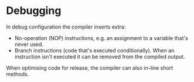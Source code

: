 # Debugging

In debug configuration the compiler inserts extra:

  * No-operation (NOP) instructions, e.g. an assignment to a variable that's never used.
  * Branch instructions (code that's executed conditionally). When an instruction isn't executed it can be removed from the compiled output.

When optimising code for release, the compiler can also in-line short methods.

<!--stackedit_data:
eyJoaXN0b3J5IjpbLTE2MDg3ODYxMDZdfQ==
-->